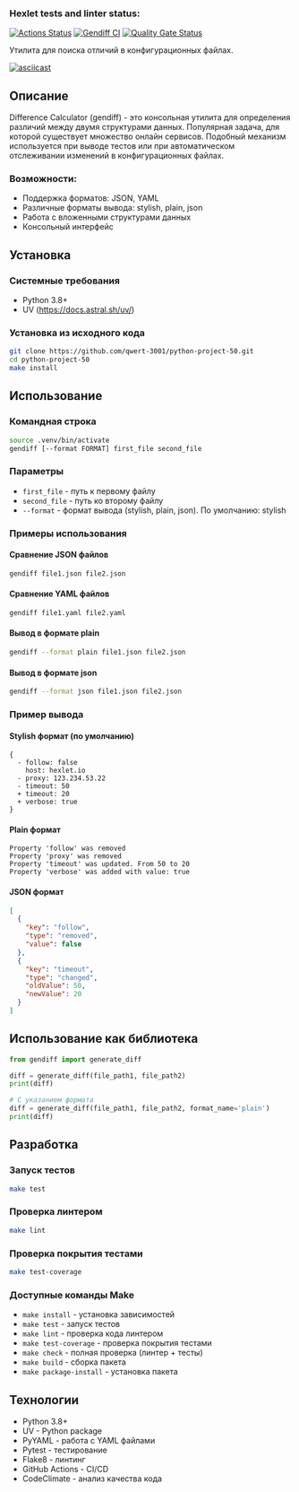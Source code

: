 ### Hexlet tests and linter status:
[![Actions Status](https://github.com/qwert-3001/python-project-50/actions/workflows/hexlet-check.yml/badge.svg)](https://github.com/qwert-3001/python-project-50/actions) [![Gendiff CI](https://github.com/qwert-3001/python-project-50/actions/workflows/makefile.yml/badge.svg)](https://github.com/qwert-3001/python-project-50/actions/workflows/makefile.yml) [![Quality Gate Status](https://sonarcloud.io/api/project_badges/measure?project=qwert-3001_python-project-50&metric=alert_status)](https://sonarcloud.io/summary/new_code?id=qwert-3001_python-project-50)

Утилита для поиска отличий в конфигурационных файлах.

[![asciicast](https://asciinema.org/a/HzWjYYtC1Nz4tJC4s5GniEWGQ.svg)](https://asciinema.org/a/HzWjYYtC1Nz4tJC4s5GniEWGQ)

## Описание

Difference Calculator (gendiff) - это консольная утилита для определения различий между двумя структурами данных. Популярная задача, для которой существует множество онлайн сервисов. Подобный механизм используется при выводе тестов или при автоматическом отслеживании изменений в конфигурационных файлах.

### Возможности:
- Поддержка форматов: JSON, YAML
- Различные форматы вывода: stylish, plain, json
- Работа с вложенными структурами данных
- Консольный интерфейс

## Установка

### Системные требования
- Python 3.8+
- UV (https://docs.astral.sh/uv/)

### Установка из исходного кода

```bash
git clone https://github.com/qwert-3001/python-project-50.git
cd python-project-50
make install
```

## Использование

### Командная строка

```bash
source .venv/bin/activate
gendiff [--format FORMAT] first_file second_file
```

### Параметры

- `first_file` - путь к первому файлу
- `second_file` - путь ко второму файлу  
- `--format` - формат вывода (stylish, plain, json). По умолчанию: stylish

### Примеры использования

#### Сравнение JSON файлов
```bash
gendiff file1.json file2.json
```

#### Сравнение YAML файлов
```bash
gendiff file1.yaml file2.yaml
```

#### Вывод в формате plain
```bash
gendiff --format plain file1.json file2.json
```

#### Вывод в формате json
```bash
gendiff --format json file1.json file2.json
```

### Пример вывода

#### Stylish формат (по умолчанию)
```
{
  - follow: false
    host: hexlet.io
  - proxy: 123.234.53.22
  - timeout: 50
  + timeout: 20
  + verbose: true
}
```

#### Plain формат
```
Property 'follow' was removed
Property 'proxy' was removed  
Property 'timeout' was updated. From 50 to 20
Property 'verbose' was added with value: true
```

#### JSON формат
```json
[
  {
    "key": "follow",
    "type": "removed",
    "value": false
  },
  {
    "key": "timeout", 
    "type": "changed",
    "oldValue": 50,
    "newValue": 20
  }
]
```

## Использование как библиотека

```python
from gendiff import generate_diff

diff = generate_diff(file_path1, file_path2)
print(diff)

# С указанием формата
diff = generate_diff(file_path1, file_path2, format_name='plain')
print(diff)
```

## Разработка

### Запуск тестов

```bash
make test
```

### Проверка линтером

```bash
make lint
```

### Проверка покрытия тестами

```bash
make test-coverage
```

### Доступные команды Make

- `make install` - установка зависимостей
- `make test` - запуск тестов
- `make lint` - проверка кода линтером
- `make test-coverage` - проверка покрытия тестами  
- `make check` - полная проверка (линтер + тесты)
- `make build` - сборка пакета
- `make package-install` - установка пакета

## Технологии

- Python 3.8+
- UV - Python package
- PyYAML - работа с YAML файлами
- Pytest - тестирование
- Flake8 - линтинг
- GitHub Actions - CI/CD
- CodeClimate - анализ качества кода
